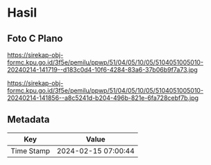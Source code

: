 # Hasil

## Foto C Plano

https://sirekap-obj-formc.kpu.go.id/3f5e/pemilu/ppwp/51/04/05/10/05/5104051005010-20240214-141719--d183c0d4-10f6-4284-83a6-37b06b9f7a73.jpg

https://sirekap-obj-formc.kpu.go.id/3f5e/pemilu/ppwp/51/04/05/10/05/5104051005010-20240214-141856--a8c5241d-b204-496b-821e-6fa728cebf7b.jpg


## Metadata

| Key        | Value               |
| ---------- | ------------------- |
| Time Stamp | 2024-02-15 07:00:44 |



